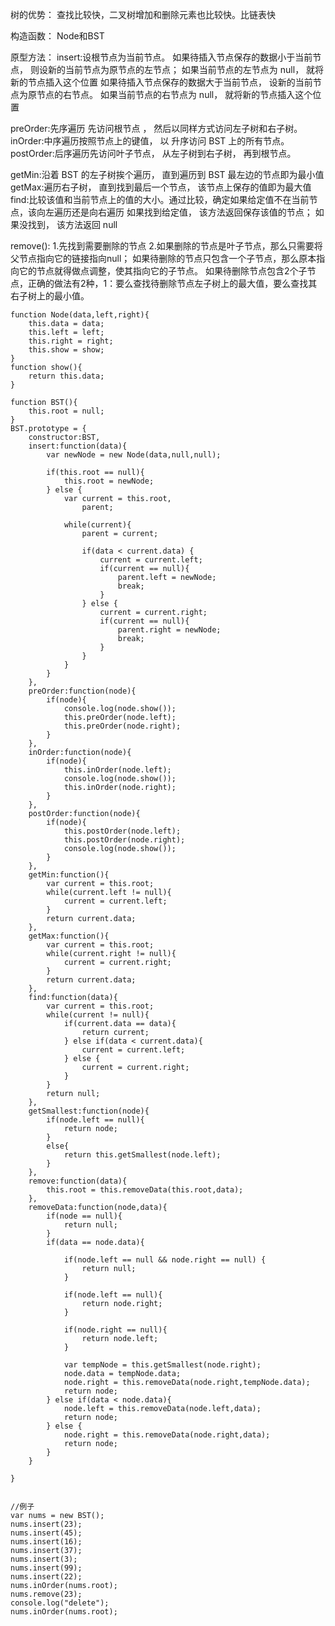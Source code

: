 树的优势：
查找比较快，二叉树增加和删除元素也比较快。比链表快

构造函数：
Node和BST

原型方法：
insert:设根节点为当前节点。
        如果待插入节点保存的数据小于当前节点， 则设新的当前节点为原节点的左节点； 如果当前节点的左节点为 null， 就将新的节点插入这个位置
        如果待插入节点保存的数据大于当前节点， 设新的当前节点为原节点的右节点。 如果当前节点的右节点为 null， 就将新的节点插入这个位置

preOrder:先序遍历 先访问根节点 ， 然后以同样方式访问左子树和右子树。
inOrder:中序遍历按照节点上的键值， 以 升序访问 BST 上的所有节点。
postOrder:后序遍历先访问叶子节点， 从左子树到右子树， 再到根节点。

getMin:沿着 BST 的左子树挨个遍历， 直到遍历到 BST 最左边的节点即为最小值
getMax:遍历右子树， 直到找到最后一个节点， 该节点上保存的值即为最大值
find:比较该值和当前节点上的值的大小。通过比较，确定如果给定值不在当前节点，该向左遍历还是向右遍历
如果找到给定值， 该方法返回保存该值的节点； 如果没找到， 该方法返回 null

remove():
    1.先找到需要删除的节点
    2.如果删除的节点是叶子节点，那么只需要将父节点指向它的链接指向null；
      如果待删除的节点只包含一个子节点，那么原本指向它的节点就得做点调整，使其指向它的子节点。
      如果待删除节点包含2个子节点，正确的做法有2种，1：要么查找待删除节点左子树上的最大值，要么查找其右子树上的最小值。

```
function Node(data,left,right){
    this.data = data;
    this.left = left;
    this.right = right;
    this.show = show;
}
function show(){
    return this.data;
}

function BST(){
    this.root = null;
}
BST.prototype = {
    constructor:BST,
    insert:function(data){
        var newNode = new Node(data,null,null);

        if(this.root == null){
            this.root = newNode;
        } else {
            var current = this.root,
                parent;

            while(current){
                parent = current;

                if(data < current.data) {
                    current = current.left;
                    if(current == null){
                        parent.left = newNode;
                        break;
                    }
                } else {
                    current = current.right;
                    if(current == null){
                        parent.right = newNode;
                        break;
                    }
                }
            }
        }
    },
    preOrder:function(node){
        if(node){
            console.log(node.show());
            this.preOrder(node.left);
            this.preOrder(node.right);
        }
    },
    inOrder:function(node){
        if(node){
            this.inOrder(node.left);
            console.log(node.show());
            this.inOrder(node.right);
        }
    },
    postOrder:function(node){
        if(node){
            this.postOrder(node.left);
            this.postOrder(node.right);
            console.log(node.show());
        }
    },
    getMin:function(){
        var current = this.root;
        while(current.left != null){
            current = current.left;
        }
        return current.data;
    },
    getMax:function(){
        var current = this.root;
        while(current.right != null){
            current = current.right;
        }
        return current.data;
    },
    find:function(data){
        var current = this.root;
        while(current != null){
            if(current.data == data){
                return current;
            } else if(data < current.data){
                current = current.left;
            } else {
                current = current.right;
            }
        }
        return null;
    },
    getSmallest:function(node){
        if(node.left == null){
            return node;
        }
        else{
            return this.getSmallest(node.left);
        }
    },
    remove:function(data){
        this.root = this.removeData(this.root,data);
    },
    removeData:function(node,data){
        if(node == null){
            return null;
        }
        if(data == node.data){

            if(node.left == null && node.right == null) {
                return null;
            }

            if(node.left == null){
                return node.right;
            }

            if(node.right == null){
                return node.left;
            }

            var tempNode = this.getSmallest(node.right);
            node.data = tempNode.data;
            node.right = this.removeData(node.right,tempNode.data);
            return node;
        } else if(data < node.data){
            node.left = this.removeData(node.left,data);
            return node;
        } else {
            node.right = this.removeData(node.right,data);
            return node;
        }
    }

}


//例子
var nums = new BST();
nums.insert(23);
nums.insert(45);
nums.insert(16);
nums.insert(37);
nums.insert(3);
nums.insert(99);
nums.insert(22);
nums.inOrder(nums.root);
nums.remove(23);
console.log("delete");
nums.inOrder(nums.root);
```
